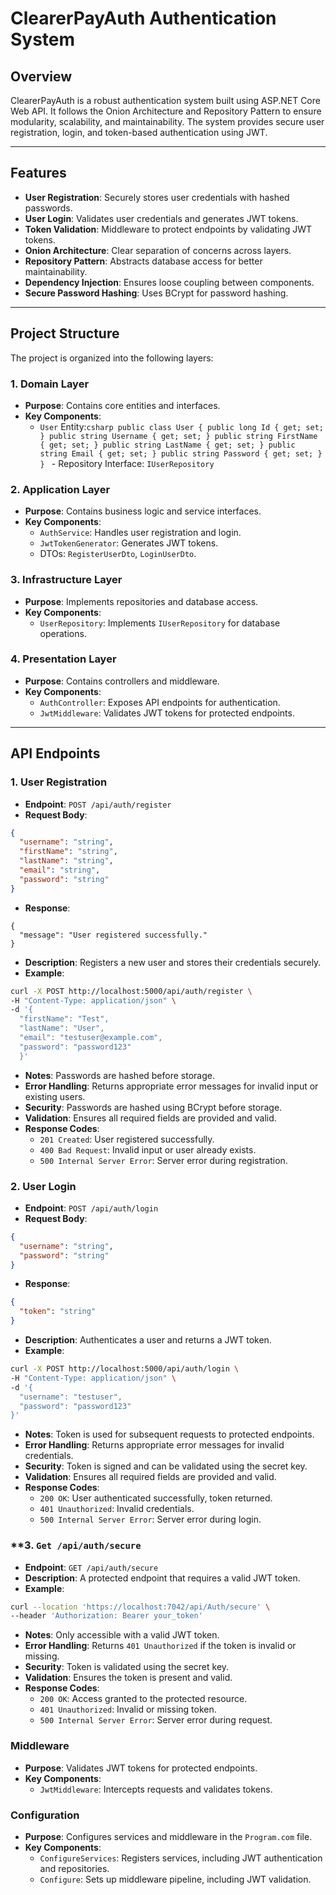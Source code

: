 # ClearerPayAuth Authentication System

## Overview
ClearerPayAuth is a robust authentication system built using ASP.NET Core Web API. It follows the Onion Architecture and Repository Pattern to ensure modularity, scalability, and maintainability. The system provides secure user registration, login, and token-based authentication using JWT.

---

## Features
- **User Registration**: Securely stores user credentials with hashed passwords.
- **User Login**: Validates user credentials and generates JWT tokens.
- **Token Validation**: Middleware to protect endpoints by validating JWT tokens.
- **Onion Architecture**: Clear separation of concerns across layers.
- **Repository Pattern**: Abstracts database access for better maintainability.
- **Dependency Injection**: Ensures loose coupling between components.
- **Secure Password Hashing**: Uses BCrypt for password hashing.

---

## Project Structure
The project is organized into the following layers:

### **1. Domain Layer**
- **Purpose**: Contains core entities and interfaces.
- **Key Components**:
  - `User` Entity:```csharp
public class User
{
    public long Id { get; set; }
    public string Username { get; set; }
    public string FirstName { get; set; }
    public string LastName { get; set; }
    public string Email { get; set; }
    public string Password { get; set; }
    }
```  - Repository Interface: `IUserRepository`

### **2. Application Layer**
- **Purpose**: Contains business logic and service interfaces.
- **Key Components**:
  - `AuthService`: Handles user registration and login.
  - `JwtTokenGenerator`: Generates JWT tokens.
  - DTOs: `RegisterUserDto`, `LoginUserDto`.

### **3. Infrastructure Layer**
- **Purpose**: Implements repositories and database access.
- **Key Components**:
  - `UserRepository`: Implements `IUserRepository` for database operations.

### **4. Presentation Layer**
- **Purpose**: Contains controllers and middleware.
- **Key Components**:
  - `AuthController`: Exposes API endpoints for authentication.
  - `JwtMiddleware`: Validates JWT tokens for protected endpoints.

---

## API Endpoints

### **1. User Registration**
- **Endpoint**: `POST /api/auth/register`
- **Request Body**:
```json
{
  "username": "string",
  "firstName": "string",
  "lastName": "string",
  "email": "string",
  "password": "string"
}
```
- **Response**:
```text
{
  "message": "User registered successfully."
}
```
- **Description**: Registers a new user and stores their credentials securely.
- **Example**:
```bash
curl -X POST http://localhost:5000/api/auth/register \
-H "Content-Type: application/json" \
-d '{
  "firstName": "Test",
  "lastName": "User",
  "email": "testuser@example.com",
  "password": "password123"
  }'
  ```
- **Notes**: Passwords are hashed before storage.
- **Error Handling**: Returns appropriate error messages for invalid input or existing users.
- **Security**: Passwords are hashed using BCrypt before storage.
- **Validation**: Ensures all required fields are provided and valid.
- **Response Codes**:
  - `201 Created`: User registered successfully.
  - `400 Bad Request`: Invalid input or user already exists.
  - `500 Internal Server Error`: Server error during registration.
### **2. User Login**
- **Endpoint**: `POST /api/auth/login`
- **Request Body**:
```json
{
  "username": "string",
  "password": "string"
}
```
- **Response**:
```json
{
  "token": "string"
}
```
- **Description**: Authenticates a user and returns a JWT token.
- **Example**:
```bash
curl -X POST http://localhost:5000/api/auth/login \
-H "Content-Type: application/json" \
-d '{
  "username": "testuser",
  "password": "password123"
}'
```
- **Notes**: Token is used for subsequent requests to protected endpoints.
- **Error Handling**: Returns appropriate error messages for invalid credentials.
- **Security**: Token is signed and can be validated using the secret key.
- **Validation**: Ensures all required fields are provided and valid.
- **Response Codes**:
  - `200 OK`: User authenticated successfully, token returned.
  - `401 Unauthorized`: Invalid credentials.
  - `500 Internal Server Error`: Server error during login.

### **3. `Get /api/auth/secure`
- **Endpoint**: `GET /api/auth/secure`
- **Description**: A protected endpoint that requires a valid JWT token.
- **Example**:
```bash
curl --location 'https://localhost:7042/api/Auth/secure' \
--header 'Authorization: Bearer your_token'
```
- **Notes**: Only accessible with a valid JWT token.
- **Error Handling**: Returns `401 Unauthorized` if the token is invalid or missing.
- **Security**: Token is validated using the secret key.
- **Validation**: Ensures the token is present and valid.
- **Response Codes**:
  - `200 OK`: Access granted to the protected resource.
  - `401 Unauthorized`: Invalid or missing token.
  - `500 Internal Server Error`: Server error during request.

### Middleware
- **Purpose**: Validates JWT tokens for protected endpoints.
- **Key Components**:
  - `JwtMiddleware`: Intercepts requests and validates tokens.
 
### Configuration
- **Purpose**: Configures services and middleware in the `Program.com` file.
- **Key Components**:
  - `ConfigureServices`: Registers services, including JWT authentication and repositories.
  - `Configure`: Sets up middleware pipeline, including JWT validation.
